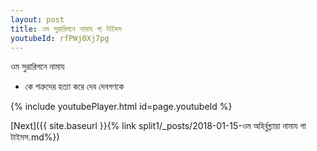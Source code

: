 ```yaml
---
layout: post
title: ওম সুরারিগনে নামায গা টাইমস
youtubeId: rfPWj0Xj7pg
---
```

 
 
 ওম সুরারিগনে নামায  
 
 -  কে শত্রুদের হত্যা করে দেব দেবগণকে 
 
  
 
  
 
 
 
 
 
 


{% include youtubePlayer.html id=page.youtubeId %}
 
[Next]({{ site.baseurl }}{% link  split1/_posts/2018-01-15-ওম অহির্বুধ্ন্যায়া নামায গা টাইমস.md%})
 
